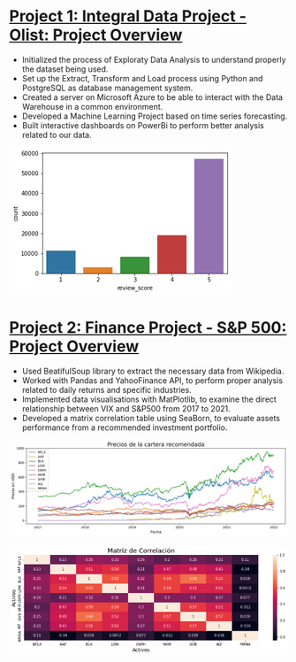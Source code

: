 

# [Project 1: Integral Data Project - Olist: Project Overview](https://github.com/mnperezluma/Olist)
- Initialized the process of Exploraty Data Analysis to understand properly the dataset being used.
- Set up the Extract, Transform and Load process using Python and PostgreSQL as database management system.
- Created a server on Microsoft Azure to be able to interact with the Data Warehouse in a common environment.  
- Developed a Machine Learning Project based on time series forecasting. 
- Built interactive dashboards on PowerBi to perform better analysis related to our data.


![](/images/output.png)


# [Project 2: Finance Project - S&P 500: Project Overview](https://github.com/mnperezluma/FinanceProject)
- Used BeatifulSoup library to extract the necessary data from Wikipedia. 
- Worked with Pandas and YahooFinance API, to perform proper analysis related to daily returns and specific industries.
- Implemented data visualisations with MatPlotlib, to examine the direct relationship between VIX and S&P500 from 2017 to 2021. 
- Developed a matrix correlation table using SeaBorn, to evaluate assets performance from a recommended investment portfolio.


![](/images/plot_precios.png)


![](/images/matrix_correlation.png)
